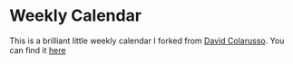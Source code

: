 # Weekly Calendar

This is a brilliant little weekly calendar I forked from [David Colarusso](https://colarusso.github.io/productivity_tools/weekly_book/index.html). You can find it [here](https://lgg233.github.io/productivity_tools/)
